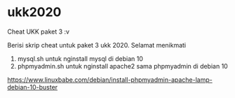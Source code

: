 # ukk2020
Cheat UKK paket 3 :v

Berisi skrip cheat untuk paket 3 ukk 2020. Selamat menikmati

1. mysql.sh untuk nginstall mysql di debian 10
2. phpmyadmin.sh untuk nginstall apache2 sama phpmyadmin di debian 10 

https://www.linuxbabe.com/debian/install-phpmyadmin-apache-lamp-debian-10-buster
